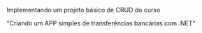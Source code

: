 Implementando um projeto básico de CRUD do curso

"Criando um APP simples de transferências bancárias com .NET"

